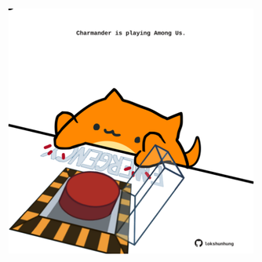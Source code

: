 <!-- built at 07/10/2021, 10:02:03 UTC -->
<p align="center">
  <img width="500" height="500" src="./ReadmeImage.svg">
</p>
